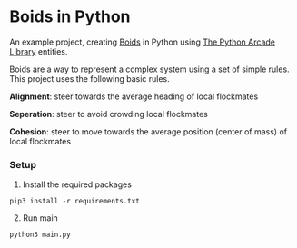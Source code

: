 # Boids in Python

An example project, creating [Boids](https://en.wikipedia.org/wiki/Boids) in Python using [The Python Arcade Library](https://api.arcade.academy/en/latest/index.html) entities.

Boids are a way to represent a complex system using a set of simple rules. This project uses the following basic rules.

**Alignment**: steer towards the average heading of local flockmates

**Seperation**:  steer to avoid crowding local flockmates

**Cohesion**: steer to move towards the average position (center of mass) of local flockmates

### Setup

1. Install the required packages

`pip3 install -r requirements.txt`

2. Run main

`python3 main.py`
